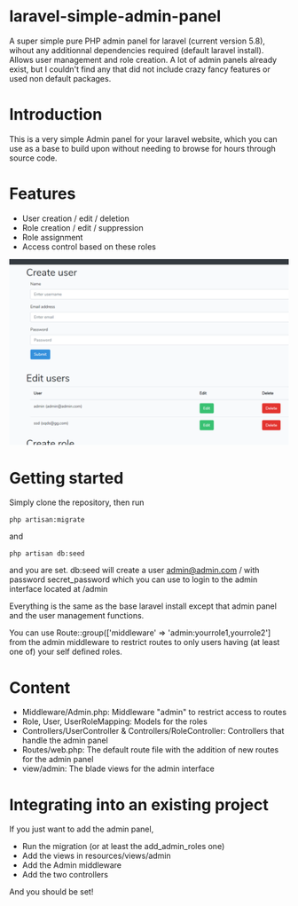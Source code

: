 # laravel-simple-admin-panel
A super simple pure PHP admin panel for laravel (current version 5.8), wihout any additionnal dependencies required (default laravel install). Allows user management and role creation.
A lot of admin panels already exist, but I couldn't find any that did not include crazy fancy features or used non default packages.

# Introduction
This is a very simple Admin panel for your laravel website, which you can use as a base to build upon without needing to browse for hours through source code.

# Features
- User creation / edit / deletion
- Role creation / edit / suppression
- Role assignment
- Access control based on these roles

![description](media/screenshot.png)


# Getting started

Simply clone the repository, then run
```
php artisan:migrate
```
and 
```
php artisan db:seed
```
and you are set. db:seed will create a user admin@admin.com / with password secret_password which you can use to login to the admin interface located at /admin

Everything is the same as the base laravel install except that admin panel and the user management functions.

You can use Route::group(['middleware' => 'admin:yourrole1,yourrole2'] from the admin middleware to restrict routes to only users having (at least one of) your self defined roles.

# Content

- Middleware/Admin.php: Middleware "admin" to restrict access to routes
- Role, User, UserRoleMapping: Models for the roles
- Controllers/UserController & Controllers/RoleController: Controllers that handle the admin panel
- Routes/web.php: The default route file with the addition of new routes for the admin panel
- view/admin: The blade views for the admin interface

# Integrating into an existing project
If you just want to add the admin panel,
- Run the migration (or at least the add_admin_roles one)
- Add the views in resources/views/admin
- Add the Admin middleware
- Add the two controllers

And you should be set!
